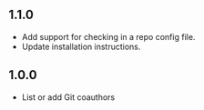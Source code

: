 ## 1.1.0

- Add support for checking in a repo config file.
- Update installation instructions.

## 1.0.0

- List or add Git coauthors

